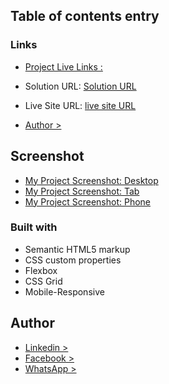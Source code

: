 ## Table of contents entry

### Links

- [Project Live Links : ](https://ataullah1.github.io/chat-app-design/)
- Solution URL: [Solution URL](https://ataullah1.github.io/chat-app-design/)
- Live Site URL: [live site URL](https://ataullah1.github.io/chat-app-design/)

- [Author >](https://www.linkedin.com/in/md-ataullah/)

## Screenshot

- [My Project Screenshot: Desktop](./design/pc.png)
- [My Project Screenshot: Tab](./design/tab.png)
- [My Project Screenshot: Phone](./design/phn.jpeg)

### Built with

- Semantic HTML5 markup
- CSS custom properties
- Flexbox
- CSS Grid
- Mobile-Responsive

## Author

- [Linkedin >](https://www.linkedin.com/in/md-ataullah/)
- [Facebook >](https://www.facebook.com/MdAtaullah11)
- [WhatsApp >](https://api.whatsapp.com/send/?phone=8801719199967&text&type=phone_number&app_absent=0)
